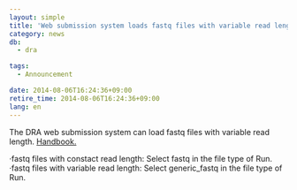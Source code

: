 ```yaml
---
layout: simple
title: 'Web submission system loads fastq files with variable read length'
category: news
db:
  - dra

tags:
  - Announcement

date: 2014-08-06T16:24:36+09:00
retire_time: 2014-08-06T16:24:36+09:00
lang: en
---
```


<p>The DRA web submission system can load fastq files with variable read length. <a href="/dra/services/index.html#fastq">Handbook.</a></p>·fastq files with constact read length: Select fastq in the file type of Run.<br>·fastq files with variable read length: Select generic_fastq in the file type of Run.
